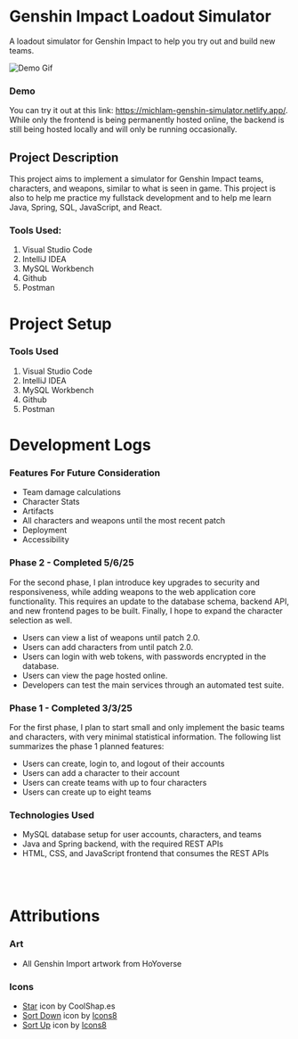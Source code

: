 # Genshin Impact Loadout Simulator
A loadout simulator for Genshin Impact to help you try out and build new teams.

![Demo Gif](./Demo/DemoGif.gif "Demo Gif")

### Demo
You can try it out at this link: https://michlam-genshin-simulator.netlify.app/.
While only the frontend is being permanently hosted online, the backend is still being hosted locally and will only be running occasionally. 

## Project Description
This project aims to implement a simulator for Genshin Impact teams, characters, and weapons, similar to what is seen in game. This project is also to help me practice my fullstack development and to help me learn Java, Spring, SQL, JavaScript, and React.

### Tools Used:
1. Visual Studio Code
2. IntelliJ IDEA
3. MySQL Workbench
4. Github
5. Postman

# Project Setup
### Tools Used
1. Visual Studio Code
2. IntelliJ IDEA
3. MySQL Workbench
4. Github
5. Postman

# Development Logs

### Features For Future Consideration
- Team damage calculations
- Character Stats
- Artifacts
- All characters and weapons until the most recent patch
- Deployment
- Accessibility

### Phase 2 - Completed 5/6/25
For the second phase, I plan introduce key upgrades to security and responsiveness, while adding weapons to the web application core functionality. This requires an update to the database schema, backend API, and new frontend pages to be built. Finally, I hope to expand the character selection as well.
- Users can view a list of weapons until patch 2.0.
- Users can add characters from until patch 2.0.
- Users can login with web tokens, with passwords encrypted in the database.
- Users can view the page hosted online.
- Developers can test the main services through an automated test suite.

### Phase 1 - Completed 3/3/25
For the first phase, I plan to start small and only implement the basic teams and characters, with very minimal statistical information. The following list summarizes the phase 1 planned features:
- Users can create, login to, and logout of their accounts
- Users can add a character to their account
- Users can create teams with up to four characters
- Users can create up to eight teams

### Technologies Used
- MySQL database setup for user accounts, characters, and teams
- Java and Spring backend, with the required REST APIs
- HTML, CSS, and JavaScript frontend that consumes the REST APIs

<br/>
<br/>

# Attributions
### Art
- All Genshin Import artwork from HoYoverse
### Icons
- <a target="_blank" href="https://coolshap.es/">Star</a> icon by CoolShap.es
- <a target="_blank" href="https://icons8.com/icon/37218/sort-down">Sort Down</a> icon by <a target="_blank" href="https://icons8.com">Icons8</a>
- <a target="_blank" href="https://icons8.com/icon/37221/sort-up">Sort Up</a> icon by <a target="_blank" href="https://icons8.com">Icons8</a>
